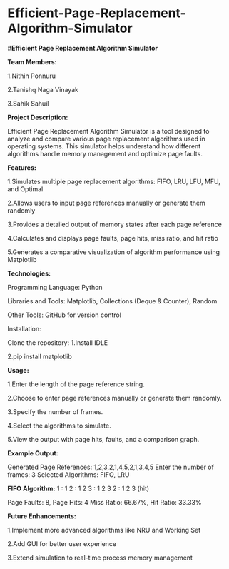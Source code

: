 
# Efficient-Page-Replacement-Algorithm-Simulator
#**Efficient Page Replacement Algorithm Simulator**

**Team Members:**

1.Nithin Ponnuru

2.Tanishq Naga Vinayak

3.Sahik Sahuil

**Project Description:**

Efficient Page Replacement Algorithm Simulator is a tool designed to analyze and compare various page replacement algorithms used in operating systems. This simulator helps understand how different algorithms handle memory management and optimize page faults.

**Features:**

1.Simulates multiple page replacement algorithms: FIFO, LRU, LFU, MFU, and Optimal

2.Allows users to input page references manually or generate them randomly

3.Provides a detailed output of memory states after each page reference

4.Calculates and displays page faults, page hits, miss ratio, and hit ratio

5.Generates a comparative visualization of algorithm performance using Matplotlib

**Technologies:**

Programming Language: Python

Libraries and Tools: Matplotlib, Collections (Deque & Counter), Random

Other Tools: GitHub for version control

Installation:

Clone the repository:
1.Install IDLE

2.pip install matplotlib

**Usage:**

1.Enter the length of the page reference string.

2.Choose to enter page references manually or generate them randomly.

3.Specify the number of frames.

4.Select the algorithms to simulate.

5.View the output with page hits, faults, and a comparison graph.

**Example Output:**

Generated Page References: 1,2,3,2,1,4,5,2,1,3,4,5
Enter the number of frames: 3
Selected Algorithms: FIFO, LRU

**FIFO Algorithm:**
1 : 1
2 : 1 2
3 : 1 2 3
2 : 1 2 3 (hit)

Page Faults: 8, Page Hits: 4
Miss Ratio: 66.67%, Hit Ratio: 33.33%

**Future Enhancements:**

1.Implement more advanced algorithms like NRU and Working Set

2.Add GUI for better user experience

3.Extend simulation to real-time process memory management
